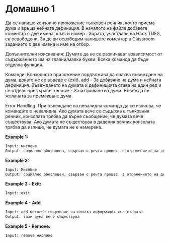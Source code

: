 # Домашно 1
Да се напише конзолно приложение тълковен речник, което приема дума и връща нейната дефиниция. В началото на файла добавете коментар с две имена, клас и номер . Хората, участвали на Hack TUES, са освободени. За да ви освободим напишете коментар в Classroom заданието с две имена и име на отбор.		

Допълнителни изисквания:
Думите да не се различават взависимост от съдържанието им на главни/малки букви.
Всяка команда да бъде отделна функция.

Команди:
Конзолното приложение пордължава да очаква въвеждане на дума, докато не се въведе e (exit). 
add - За добавяне на дума и нейната дефиниция. Въвеждането на думата и дефиницията става на един ред и се отделя чрез space.
remove - За изтриване на дума. Въвежда се желаната за премахване дума.

Error Handling:
При въвеждане на невалидна команда да се изписва, че командата е невалидна.
Ако думата вече се съдържа в тълковния речник, конзолата трябва да върне съобщение, че думата вече съществува.
Ако думата не съществува в дадения речник конзолата трябва да изпише, че думата не е намерена. 

**Example 1:**
```python
Input: мислене
Output: социално обословен, свързан с речта процес, в отражението на действителността в хода на неговия анализ и синтез
```

**Example 2:**
```python
Input: МислЕне
Output: социално обословен, свързан с речта процес, в отражението на действителността в хода на неговия анализ и синтез
```

**Example 3 - Еxit:**
```python
Input: exit
```

**Example 4 - Add**
```python
Input: add мислене свързване на новата информация със старата
Output: тази дума вече съществува
```

**Example 5 - Remove:**
```python
Input: remove мислене
```
